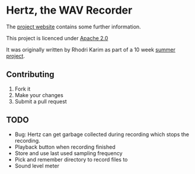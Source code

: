 Hertz, the WAV Recorder
=======================

The [project website](http://www.cl.cam.ac.uk/research/dtg/android/hertz/) contains some further information.

This project is licenced under [Apache 2.0](http://www.apache.org/licenses/LICENSE-2.0)

It was originally written by Rhodri Karim as part of a 10 week [summer project](http://www.cl.cam.ac.uk/research/dtg/summer/).

Contributing
------------
1. Fork it
1. Make your changes
1. Submit a pull request

TODO
----
* Bug: Hertz can get garbage collected during recording which stops the recording.
* Playback button when recording finished
* Store and use last used sampling frequency
* Pick and remember directory to record files to
* Sound level meter
